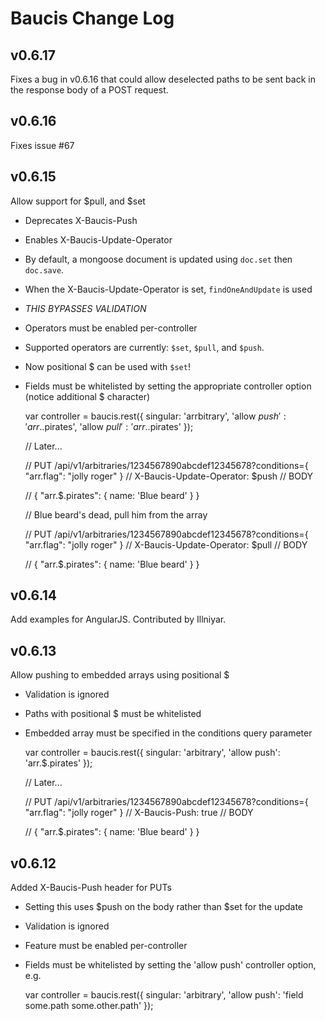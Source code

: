 Baucis Change Log
=================

v0.6.17
-------

Fixes a bug in v0.6.16 that could allow deselected paths to be sent back in the
response body of a POST request.

v0.6.16
-------

Fixes issue #67

v0.6.15
-------

Allow support for $pull, and $set
  * Deprecates X-Baucis-Push
  * Enables X-Baucis-Update-Operator
  * By default, a mongoose document is updated using `doc.set` then `doc.save`.
  * When the X-Baucis-Update-Operator is set, `findOneAndUpdate` is used
  * *THIS BYPASSES VALIDATION*
  * Operators must be enabled per-controller
  * Supported operators are currently: `$set`, `$pull`, and `$push`.
  * Now positional $ can be used with `$set`!
  * Fields must be whitelisted by setting the appropriate controller option (notice additional $ character)

    var controller = baucis.rest({
      singular: 'arrbitrary',
      'allow $push': 'arr.$.pirates',
      'allow $pull': 'arr.$.pirates'
    });

    // Later...

    // PUT /api/v1/arbitraries/1234567890abcdef12345678?conditions={ "arr.flag": "jolly roger" }
    // X-Baucis-Update-Operator: $push
    // BODY

    //   { "arr.$.pirates": { name: 'Blue beard' } }

    // Blue beard's dead, pull him from the array

    // PUT /api/v1/arbitraries/1234567890abcdef12345678?conditions={ "arr.flag": "jolly roger" }
    // X-Baucis-Update-Operator: $pull
    // BODY

    //   { "arr.$.pirates": { name: 'Blue beard' } }


v0.6.14
-------

Add examples for AngularJS.  Contributed by Illniyar.

v0.6.13
-------

Allow pushing to embedded arrays using positional $
  * Validation is ignored
  * Paths with positional $ must be whitelisted
  * Embedded array must be specified in the conditions query parameter

    var controller = baucis.rest({
      singular: 'arbitrary',
      'allow push': 'arr.$.pirates'
    });

    // Later...
      
    // PUT /api/v1/arbitraries/1234567890abcdef12345678?conditions={ "arr.flag": "jolly roger" }
    // X-Baucis-Push: true
    // BODY
    
    //   { "arr.$.pirates": { name: 'Blue beard' } }

v0.6.12
-------

Added X-Baucis-Push header for PUTs
 * Setting this uses $push on the body rather than $set for the update
 * Validation is ignored
 * Feature must be enabled per-controller
 * Fields must be whitelisted by setting the 'allow push' controller option, e.g.

    var controller = baucis.rest({ 
      singular: 'arbitrary', 
      'allow push': 'field some.path some.other.path' 
    });
